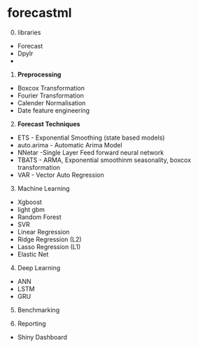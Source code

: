# forecastml


0. libraries

* Forecast
* Dpylr
* 


1. <b>Preprocessing</b>

* Boxcox Transformation
* Fourier Transformation
* Calender Normalisation
* Date feature engineering



2. <b>Forecast Techniques</b>

* ETS - Exponential Smoothing (state based models)
* auto.arima - Automatic Arima Model
* NNetar -Single Layer Feed forward neural network
* TBATS - ARMA, Exponential smoothinm seasonality, boxcox transformation
* VAR - Vector Auto Regression


3. Machine Learning

* Xgboost
* light gbm
* Random Forest
* SVR
* Linear Regression
* Ridge Regression (L2)
* Lasso Regression (L1)
* Elastic Net



4. Deep Learning

* ANN
* LSTM
* GRU


5. Benchmarking



6. Reporting

* Shiny Dashboard 

